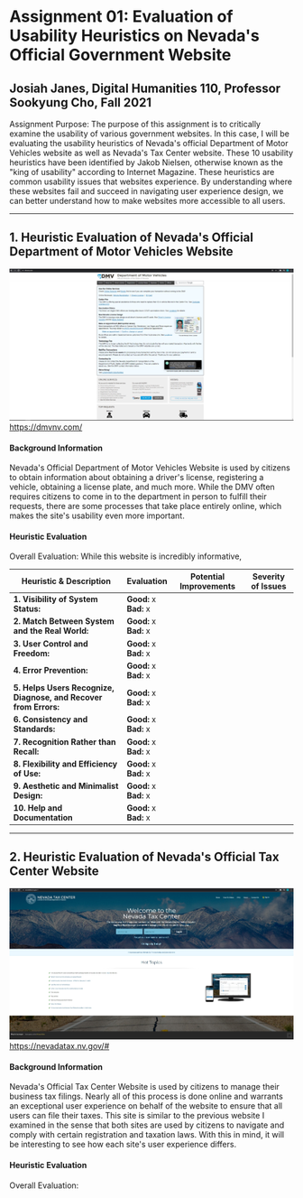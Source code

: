 # Assignment 01: Evaluation of Usability Heuristics on Nevada's Official Government Website

## Josiah Janes, Digital Humanities 110, Professor Sookyung Cho, Fall 2021

Assignment Purpose: The purpose of this assignment is to critically examine the usability of various government websites. In this case, I will be evaluating the usability heuristics of Nevada's official Department of Motor Vehicles website as well as Nevada's Tax Center website. These 10 usability heuristics have been identified by Jakob Nielsen, otherwise known as the "king of usability" according to Internet Magazine. These heuristics are common usability issues that websites experience. By understanding where these websites fail and succeed in navigating user experience design, we can better understand how to make websites more accessible to all users.

---

## 1. Heuristic Evaluation of Nevada's Official Department of Motor Vehicles Website
![Screenshot of Nevada DMV Website](nevadadmv.png)
https://dmvnv.com/

#### Background Information

Nevada's Official Department of Motor Vehicles Website is used by citizens to obtain information about obtaining a driver's license, registering a vehicle, obtaining a license plate, and much more. While the DMV often requires citizens to come in to the department in person to fulfill their requests, there are some processes that take place entirely online, which makes the site's usability even more important.

#### Heuristic Evaluation

Overall Evaluation: While this website is incredibly informative, 

| Heuristic & Description | Evaluation | Potential Improvements | Severity of Issues |
| ----------------------- | ---------- | ---------------------- | ------------------ |
| **1. Visibility of System Status:**<br> | **Good:** x<br>**Bad:** x |
| **2. Match Between System and the Real World:**<br> | **Good:** x<br>**Bad:** x |
| **3. User Control and Freedom:**<br> | **Good:** x<br>**Bad:** x |
| **4. Error Prevention:**<br> | **Good:** x<br>**Bad:** x |
| **5. Helps Users Recognize, Diagnose, and Recover from Errors:**<br> | **Good:** x<br>**Bad:** x |
| **6. Consistency and Standards:**<br> | **Good:** x<br>**Bad:** x |
| **7. Recognition Rather than Recall:**<br> | **Good:** x<br>**Bad:** x |
| **8. Flexibility and Efficiency of Use:**<br> | **Good:** x<br>**Bad:** x |
| **9. Aesthetic and Minimalist Design:**<br> | **Good:** x<br>**Bad:** x |
| **10. Help and Documentation**<br> | **Good:** x<br>**Bad:** x |
---

## 2. Heuristic Evaluation of Nevada's Official Tax Center Website
![Screenshot of Nevada Tax Center Website](nevadatax.jpg)
https://nevadatax.nv.gov/#

#### Background Information

Nevada's Official Tax Center Website is used by citizens to manage their business tax filings. Nearly all of this process is done online and warrants an exceptional user experience on behalf of the website to ensure that all users can file their taxes. This site is similar to the previous website I examined in the sense that both sites are used by citizens to navigate and comply with certain registration and taxation laws. With this in mind, it will be interesting to see how each site's user experience differs.

#### Heuristic Evaluation

Overall Evaluation: 
